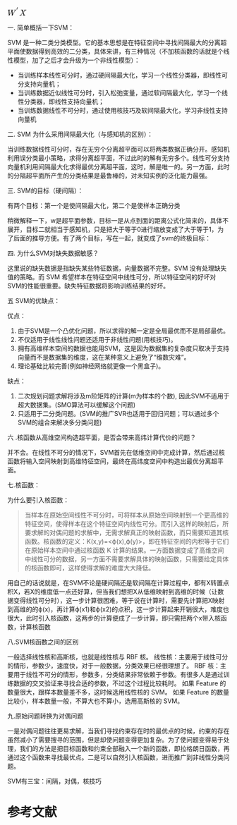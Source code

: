 <svg xmlns:xlink="http://www.w3.org/1999/xlink" width="5.252ex" height="2.843ex" style="font-size: 15px; vertical-align: -0.338ex;" viewBox="0 -1078.4 2261.1 1223.9" role="img" focusable="false" xmlns="http://www.w3.org/2000/svg">
<defs>
<path stroke-width="1" id="E1-MJMATHI-57" d="M436 683Q450 683 486 682T553 680Q604 680 638 681T677 682Q695 682 695 674Q695 670 692 659Q687 641 683 639T661 637Q636 636 621 632T600 624T597 615Q597 603 613 377T629 138L631 141Q633 144 637 151T649 170T666 200T690 241T720 295T759 362Q863 546 877 572T892 604Q892 619 873 628T831 637Q817 637 817 647Q817 650 819 660Q823 676 825 679T839 682Q842 682 856 682T895 682T949 681Q1015 681 1034 683Q1048 683 1048 672Q1048 666 1045 655T1038 640T1028 637Q1006 637 988 631T958 617T939 600T927 584L923 578L754 282Q586 -14 585 -15Q579 -22 561 -22Q546 -22 542 -17Q539 -14 523 229T506 480L494 462Q472 425 366 239Q222 -13 220 -15T215 -19Q210 -22 197 -22Q178 -22 176 -15Q176 -12 154 304T131 622Q129 631 121 633T82 637H58Q51 644 51 648Q52 671 64 683H76Q118 680 176 680Q301 680 313 683H323Q329 677 329 674T327 656Q322 641 318 637H297Q236 634 232 620Q262 160 266 136L501 550L499 587Q496 629 489 632Q483 636 447 637Q428 637 422 639T416 648Q416 650 418 660Q419 664 420 669T421 676T424 680T428 682T436 683Z"></path>
<path stroke-width="1" id="E1-MJMAIN-2032" d="M79 43Q73 43 52 49T30 61Q30 68 85 293T146 528Q161 560 198 560Q218 560 240 545T262 501Q262 496 260 486Q259 479 173 263T84 45T79 43Z"></path>
<path stroke-width="1" id="E1-MJMATHI-58" d="M42 0H40Q26 0 26 11Q26 15 29 27Q33 41 36 43T55 46Q141 49 190 98Q200 108 306 224T411 342Q302 620 297 625Q288 636 234 637H206Q200 643 200 645T202 664Q206 677 212 683H226Q260 681 347 681Q380 681 408 681T453 682T473 682Q490 682 490 671Q490 670 488 658Q484 643 481 640T465 637Q434 634 411 620L488 426L541 485Q646 598 646 610Q646 628 622 635Q617 635 609 637Q594 637 594 648Q594 650 596 664Q600 677 606 683H618Q619 683 643 683T697 681T738 680Q828 680 837 683H845Q852 676 852 672Q850 647 840 637H824Q790 636 763 628T722 611T698 593L687 584Q687 585 592 480L505 384Q505 383 536 304T601 142T638 56Q648 47 699 46Q734 46 734 37Q734 35 732 23Q728 7 725 4T711 1Q708 1 678 1T589 2Q528 2 496 2T461 1Q444 1 444 10Q444 11 446 25Q448 35 450 39T455 44T464 46T480 47T506 54Q523 62 523 64Q522 64 476 181L429 299Q241 95 236 84Q232 76 232 72Q232 53 261 47Q262 47 267 47T273 46Q276 46 277 46T280 45T283 42T284 35Q284 26 282 19Q279 6 276 4T261 1Q258 1 243 1T201 2T142 2Q64 2 42 0Z"></path>
</defs>
<g stroke="currentColor" fill="currentColor" stroke-width="0" transform="matrix(1 0 0 -1 0 0)">
 <use xlink:href="#E1-MJMATHI-57" x="0" y="0"></use>
<g transform="translate(1079,412)">
 <use transform="scale(0.574)" xlink:href="#E1-MJMAIN-2032" x="0" y="446"></use>
</g>
 <use xlink:href="#E1-MJMATHI-58" x="1408" y="0"></use>
</g>
</svg>

一. 简单概括一下SVM：

SVM 是一种二类分类模型。它的基本思想是在特征空间中寻找间隔最大的分离超平面使数据得到高效的二分类，具体来讲，有三种情况（不加核函数的话就是个线性模型，加了之后才会升级为一个非线性模型）：

- 当训练样本线性可分时，通过硬间隔最大化，学习一个线性分类器，即线性可分支持向量机；
- 当训练数据近似线性可分时，引入松弛变量，通过软间隔最大化，学习一个线性分类器，即线性支持向量机；
- 当训练数据线性不可分时，通过使用核技巧及软间隔最大化，学习非线性支持向量机 

 

二. SVM 为什么采用间隔最大化（与感知机的区别）：

当训练数据线性可分时，存在无穷个分离超平面可以将两类数据正确分开。感知机利用误分类最小策略，求得分离超平面，不过此时的解有无穷多个。线性可分支持向量机利用间隔最大化求得最优分离超平面，这时，解是唯一的。另一方面，此时的分隔超平面所产生的分类结果是最鲁棒的，对未知实例的泛化能力最强。

 

三. SVM的目标（硬间隔）：

有两个目标：第一个是使间隔最大化，第二个是使样本正确分类

稍微解释一下，w是超平面参数，目标一是从点到面的距离公式化简来的，具体不展开，目标二就相当于感知机，只是把大于等于0进行缩放变成了大于等于1，为了后面的推导方便。有了两个目标，写在一起，就变成了svm的终极目标：



四. 为什么SVM对缺失数据敏感？

这里说的缺失数据是指缺失某些特征数据，向量数据不完整。SVM 没有处理缺失值的策略。而 SVM 希望样本在特征空间中线性可分，所以特征空间的好坏对SVM的性能很重要。缺失特征数据将影响训练结果的好坏。

 

五 SVM的优缺点：

优点：

1. 由于SVM是一个凸优化问题，所以求得的解一定是全局最优而不是局部最优。
2. 不仅适用于线性线性问题还适用于非线性问题(用核技巧)。
3. 拥有高维样本空间的数据也能用SVM，这是因为数据集的复杂度只取决于支持向量而不是数据集的维度，这在某种意义上避免了“维数灾难”。
4. 理论基础比较完善(例如神经网络就更像一个黑盒子)。

缺点：

1. 二次规划问题求解将涉及m阶矩阵的计算(m为样本的个数), 因此SVM不适用于超大数据集。(SMO算法可以缓解这个问题)
2. 只适用于二分类问题。(SVM的推广SVR也适用于回归问题；可以通过多个SVM的组合来解决多分类问题)

 

六 .核函数从高维空间构造超平面，是否会带来高纬计算代价的问题？

并不会。在线性不可分的情况下，SVM首先在低维空间中完成计算，然后通过核函数将输入空间映射到高维特征空间，最终在高纬度空间中构造出最优分离超平面。

 

七.核函数：

为什么要引入核函数：

> 当样本在原始空间线性不可分时，可将样本从原始空间映射到一个更高维的特征空间，使得样本在这个特征空间内线性可分。而引入这样的映射后，所要求解的对偶问题的求解中，无需求解真正的映射函数，而只需要知道其核函数。核函数的定义：K(x,y)=<ϕ(x),ϕ(y)>，即在特征空间的内积等于它们在原始样本空间中通过核函数 K 计算的结果。一方面数据变成了高维空间中线性可分的数据，另一方面不需要求解具体的映射函数，只需要给定具体的核函数即可，这样使得求解的难度大大降低。

用自己的话说就是，在SVM不论是硬间隔还是软间隔在计算过程中，都有X转置点积X，若X的维度低一点还好算，但当我们想把X从低维映射到高维的时候（让数据变得线性可分时），这一步计算很困难，等于说在计算时，需要先计算把X映射到高维的的ϕ(x)，再计算ϕ(x1)和ϕ(x2)的点积，这一步计算起来开销很大，难度也很大，此时引入核函数，这两步的计算便成了一步计算，即只需把两个x带入核函数，计算核函数

 

八.SVM核函数之间的区别

一般选择线性核和高斯核，也就是线性核与 RBF 核。 线性核：主要用于线性可分的情形，参数少，速度快，对于一般数据，分类效果已经很理想了。 RBF 核：主要用于线性不可分的情形，参数多，分类结果非常依赖于参数。有很多人是通过训练数据的交叉验证来寻找合适的参数，不过这个过程比较耗时。 如果 Feature 的数量很大，跟样本数量差不多，这时候选用线性核的 SVM。 如果 Feature 的数量比较小，样本数量一般，不算大也不算小，选用高斯核的 SVM。

 

九.原始问题转换为对偶问题

一是对偶问题往往更易求解，当我们寻找约束存在时的最优点的时候，约束的存在虽然减小了需要搜寻的范围，但是却使问题变得更加复杂。为了使问题变得易于处理，我们的方法是把目标函数和约束全部融入一个新的函数，即拉格朗日函数，再通过这个函数来寻找最优点。二是可以自然引入核函数，进而推广到非线性分类问题。

 

SVM有三宝：间隔，对偶，核技巧




# 参考文献 #

